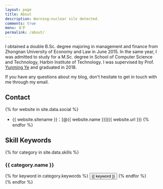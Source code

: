 ```yaml
---
layout: page
title: About
description: Warning:nuclear silo detected.
comments: true
menu: 关于
permalink: /about/
---
```


I obtained a double B.Sc. degree majoring in management and finance from Zhongnan University of Economy and Law in June 2015. In the same year,
I was admitted to study for a M.Sc. degree in School of Computer Science and Technology, Harbin Institute of Technology. I was supervised by Prof. [Yunming Ye](http://www.hitsz.edu.cn/teacher/view/id-237.html#) and graduated in 2018.


If you have any questions about my blog, don't hesitate to get in touch with me through my email.

## Contact

{% for website in site.data.social %}
* {{ website.sitename }}：[@{{ website.name }}]({{ website.url }})
{% endfor %}

## Skill Keywords

{% for category in site.data.skills %}
### {{ category.name }}
<div class="btn-inline">
{% for keyword in category.keywords %}
<button class="btn btn-outline" type="button">{{ keyword }}</button>
{% endfor %}
</div>
{% endfor %}
